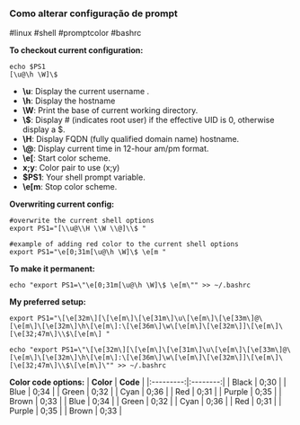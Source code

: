 ### Como alterar configuração de prompt
#linux #shell #promptcolor #bashrc

**To checkout current configuration:**
```
echo $PS1
[\u@\h \W]\$
```
- **\\u**: Display the current username .
- **\\h**: Display the hostname
- **\\W**: Print the base of current working directory.
- **\\$**: Display # (indicates root user) if the effective UID is 0, otherwise display a $.
- **\\H**: Display FQDN (fully qualified domain name) hostname.
- **\\@**: Display current time in 12-hour am/pm format.
-  **\\e\[**: Start color scheme.
-  **x;y**: Color pair to use (x;y)
-  **$PS1**: Your shell prompt variable.
-  **\\e\[m**: Stop color scheme.


**Overwriting current config:**
```
#overwrite the current shell options
export PS1="[\\u@\\H \\W \\@]\\$ "

#example of adding red color to the current shell options
export PS1="\e[0;31m[\u@\h \W]\$ \e[m "
```

**To make it permanent:**
```
echo "export PS1=\"\e[0;31m[\u@\h \W]\$ \e[m\"" >> ~/.bashrc
```

**My preferred setup:**
```
export PS1="\[\e[32m\][\[\e[m\]\[\e[31m\]\u\[\e[m\]\[\e[33m\]@\[\e[m\]\[\e[32m\]\h\[\e[m\]:\[\e[36m\]\w\[\e[m\]\[\e[32m\]]\[\e[m\]\[\e[32;47m\]\\$\[\e[m\] "

echo "export PS1=\"\[\e[32m\][\[\e[m\]\[\e[31m\]\u\[\e[m\]\[\e[33m\]@\[\e[m\]\[\e[32m\]\h\[\e[m\]:\[\e[36m\]\w\[\e[m\]\[\e[32m\]]\[\e[m\]\[\e[32;47m\]\\$\[\e[m\]\"" >> ~/.bashrc
```



**Color code options:**
| **Color** | **Code** |
|:---------:|:--------:|
|   Black   |   0;30   |
|    Blue   |   0;34   |
|   Green   |   0;32   |
|    Cyan   |   0;36   |
|    Red    |   0;31   |
|   Purple  |   0;35   |
|   Brown   |   0;33   |
|    Blue   |   0;34   |
|   Green   |   0;32   |
|    Cyan   |   0;36   |
|    Red    |   0;31   |
|   Purple  |   0;35   |
|   Brown   |   0;33   |